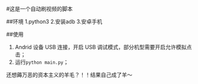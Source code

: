 #这是一个自动刷视频的脚本

##环境
1.python3
2.安装adb
3.安卓手机

##使用
1. Andrid 设备 USB 连接，开启 USB 调试模式，部分机型需要开启允许模拟点击；
2. 运行`python main.py`；

还想薅万恶的资本主义的羊毛？！！结果自己成了羊～
